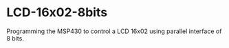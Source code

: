 # LCD-16x02-8bits

Programming the MSP430 to control a LCD 16x02 using parallel interface of 8 bits.
